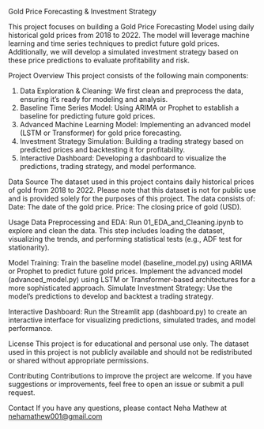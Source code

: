 Gold Price Forecasting & Investment Strategy

This project focuses on building a Gold Price Forecasting Model using daily historical gold prices from 2018 to 2022. The model will leverage machine learning and time series techniques to predict future gold prices. Additionally, we will develop a simulated investment strategy based on these price predictions to evaluate profitability and risk.

Project Overview
This project consists of the following main components:
1. Data Exploration & Cleaning: We first clean and preprocess the data, ensuring it’s ready for modeling and analysis.
2. Baseline Time Series Model: Using ARIMA or Prophet to establish a baseline for predicting future gold prices.
3. Advanced Machine Learning Model: Implementing an advanced model (LSTM or Transformer) for gold price forecasting.
4. Investment Strategy Simulation: Building a trading strategy based on predicted prices and backtesting it for profitability.
5. Interactive Dashboard: Developing a dashboard to visualize the predictions, trading strategy, and model performance.

Data Source
The dataset used in this project contains daily historical prices of gold from 2018 to 2022. Please note that this dataset is not for public use and is provided solely for the purposes of this project.
The data consists of:
Date: The date of the gold price.
Price: The closing price of gold (USD).

Usage
Data Preprocessing and EDA:
Run 01_EDA_and_Cleaning.ipynb to explore and clean the data. This step includes loading the dataset, visualizing the trends, and performing statistical tests (e.g., ADF test for stationarity).

Model Training:
Train the baseline model (baseline_model.py) using ARIMA or Prophet to predict future gold prices.
Implement the advanced model (advanced_model.py) using LSTM or Transformer-based architectures for a more sophisticated approach.
Simulate Investment Strategy:
Use the model’s predictions to develop and backtest a trading strategy.

Interactive Dashboard:
Run the Streamlit app (dashboard.py) to create an interactive interface for visualizing predictions, simulated trades, and model performance.

License
This project is for educational and personal use only. The dataset used in this project is not publicly available and should not be redistributed or shared without appropriate permissions.

Contributing
Contributions to improve the project are welcome. If you have suggestions or improvements, feel free to open an issue or submit a pull request.

Contact
If you have any questions, please contact Neha Mathew at nehamathew001@gmail.com 
